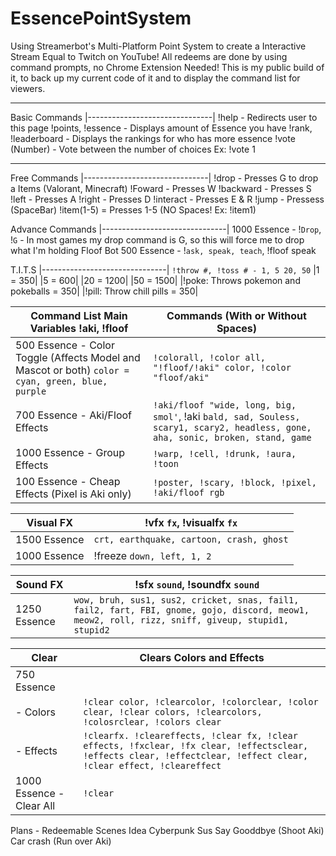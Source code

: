 # EssencePointSystem
Using Streamerbot's Multi-Platform Point System to create a Interactive Stream Equal to Twitch on YouTube! All redeems are done by using command prompts, no Chrome Extension Needed! This is my public build of it, to back up my current code of it and to display the command list for viewers.

---
Basic Commands 
|-------------------------------|
!help - Redirects user to this page
!points, !essence - Displays amount of Essence you have
!rank, !leaderboard - Displays the rankings for who has more essence
!vote (Number) - Vote between the number of choices Ex: !vote 1

---
Free Commands 
|-------------------------------|
!drop - Presses G to drop a Items (Valorant, Minecraft)
!Foward - Presses W
!backward - Presses S
!left - Presses A
!right - Presses D
!interact - Presses E & R
!jump - Pressess (SpaceBar)
!item(1-5) = Presses 1-5 (NO Spaces! Ex: !item1)

Advance Commands 
|-------------------------------|
1000 Essence - !```Drop```, !`G` - In most games my drop command is G, so this will force me to drop what I'm holding
Floof Bot 500 Essence - !```ask, speak, teach```, !floof speak

T.I.T.S
|-------------------------------|
`!throw #, !toss # - 1, 5 20, 50` 
|1  = 350|
|5  = 600|
|20 = 1200|
|50 = 1500|
|!poke: Throws pokemon and pokeballs = 350|
|!pill: Throw chill pills = 350|

| Command List Main Variables !aki, !floof | Commands (With or Without Spaces)                                       |
| ------------------------------ | -------------------------------------------- |
|500 Essence - Color Toggle (Affects Model and Mascot or both)   ```color = cyan, green, blue, purple```                        | ```!colorall, !color all, "!floof/!aki" color, !color "floof/aki" ``` |
| 700 Essence - Aki/Floof Effects                    | `!aki/floof "wide, long, big, smol'`, !aki ```bald, sad, Souless, scary1, scary2, headless, gone, aha, sonic, broken, stand, game```                     |
|   1000 Essence - Group Effects |       `!warp, !cell, !drunk, !aura, !toon`                                   |
| 100 Essence - Cheap Effects (Pixel is Aki only)      | `!poster, !scary, !block, !pixel, !aki/floof rgb `                                           |


| Visual FX | !vfx ```fx```, !visualfx ```fx```  |
------------- | -------------
| 1500 Essence | ```crt, earthquake, cartoon, crash, ghost```|
| 1000 Essence | !freeze ```down, left, 1, 2```|


| Sound FX | !sfx ```sound```, !soundfx ```sound``` |
------------- | -------------
| 1250 Essence |```wow, bruh, sus1, sus2, cricket, snas, fail1, fail2, fart, FBI, gnome, gojo, discord, meow1, meow2, roll, rizz, sniff, giveup, stupid1, stupid2```                       |

| Clear    |      Clears Colors and Effects                           |
| ------------ | ------------------------------- |
|750 Essence |                                   |
|- Colors    | ```!clear color, !clearcolor, !colorclear, !color clear, !clear colors, !clearcolors, !colosrclear, !colors clear```           |
| - Effects | `!clearfx. !cleareffects, !clear fx, !clear effects, !fxclear, !fx clear, !effectsclear, !effects clear, !effectclear, !effect clear, !clear effect, !cleareffect`                          |
| 1000 Essence - Clear All   | `!clear` |


Plans - Redeemable Scenes Idea
Cyberpunk Sus
Say Gooddbye (Shoot Aki)
Car crash (Run over Aki)
